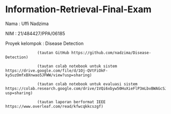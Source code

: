 # Information-Retrieval-Final-Exam
Nama            : Uffi Nadzima

NIM             : 21/484427/PPA/06185

Proyek kelompok : Disease Detection 

                  (tautan GitHub https://github.com/nadzima/Disease-Detection)               
                  
                  (tautan colab notebook untuk sistem https://drive.google.com/file/d/1Oj-QVtFiOkF-ky5uzOmfxBXnwao5JFWW/view?usp=sharing)
                  
                  (tautan colab notebook untuk evaluasi sistem https://colab.research.google.com/drive/1VQi6xbyw50HuXieFlP3mLbvBWAGcSJic?usp=sharing)
                  
                  (tautan laporan berformat IEEE https://www.overleaf.com/read/kfwcqkkcszgf)
                  
                  
